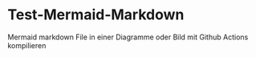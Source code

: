 # Test-Mermaid-Markdown
Mermaid markdown File in einer Diagramme oder Bild mit Github Actions kompilieren
